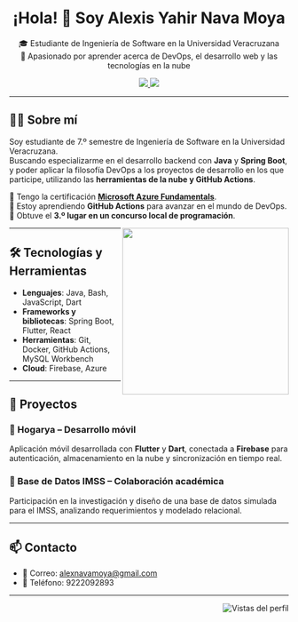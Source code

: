 <h1 align="center">¡Hola! 👋 Soy Alexis Yahir Nava Moya</h1>

<p align="center">
🎓 Estudiante de Ingeniería de Software en la Universidad Veracruzana  
<br/>
🚀 Apasionado por aprender acerca de DevOps, el desarrollo web y las tecnologías en la nube  
</p>

<p align="center">
  <a href="https://www.linkedin.com/in/alexis-yahir-nava-moya-85442b302" target="_blank">
    <img src="https://img.shields.io/badge/LinkedIn-Perfil-blue?style=for-the-badge&logo=linkedin"/>
  </a>
  <a href="https://github.com/alexnama759" target="_blank">
    <img src="https://img.shields.io/badge/GitHub-alexnama759-000?style=for-the-badge&logo=github"/>
  </a>
</p>

---

## 👨‍💻 Sobre mí

Soy estudiante de 7.º semestre de Ingeniería de Software en la Universidad Veracruzana.  
Buscando especializarme en el desarrollo backend con **Java** y **Spring Boot**, y poder aplicar la filosofía DevOps a los proyectos de desarrollo en los que participe, utilizando las **herramientas de la nube y GitHub Actions**.

🔹 Tengo la certificación <a href="https://learn.microsoft.com/api/credentials/share/es-es/Alexynm/50CC1C26B474C542?sharingId=278A322C8DFB9A18" target="_blank"><strong>Microsoft Azure Fundamentals</strong></a>.  
🔹 Estoy aprendiendo **GitHub Actions** para avanzar en el mundo de DevOps.  
🔹 Obtuve el **3.º lugar en un concurso local de programación**.

<img align="right" src="https://cdn.dribbble.com/users/1162077/screenshots/3848914/media/320984a1a5a2e0798c5d7f4d99c794d5.gif" width="300"/>

---

## 🛠 Tecnologías y Herramientas

- **Lenguajes**: Java, Bash, JavaScript, Dart  
- **Frameworks y bibliotecas**: Spring Boot, Flutter, React  
- **Herramientas**: Git, Docker, GitHub Actions, MySQL Workbench  
- **Cloud**: Firebase, Azure

---

## 📁 Proyectos

### 📱 Hogarya – Desarrollo móvil  
Aplicación móvil desarrollada con **Flutter** y **Dart**, conectada a **Firebase** para autenticación, almacenamiento en la nube y sincronización en tiempo real.

### 🏥 Base de Datos IMSS – Colaboración académica  
Participación en la investigación y diseño de una base de datos simulada para el IMSS, analizando requerimientos y modelado relacional.

---

## 📫 Contacto

- 📧 Correo: alexnavamoya@gmail.com  
- 📱 Teléfono: 9222092893  

---

<!-- Badge de vistas opcional -->
<p align="right">
  <img src="https://komarev.com/ghpvc/?username=alexnama759&style=flat-square&color=blue" alt="Vistas del perfil"/>
</p>
